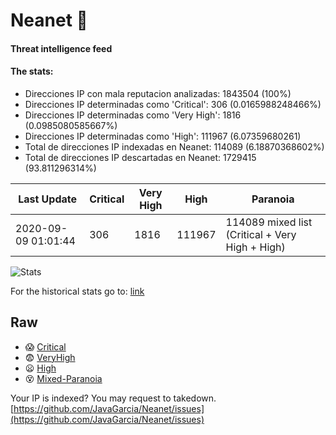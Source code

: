 # Neanet :hocho:
#### Threat intelligence feed
#### The stats:

- Direcciones IP con mala reputacion analizadas: 1843504 (100%)
- Direcciones IP determinadas como 'Critical':  306 (0.0165988248466%)
- Direcciones IP determinadas como 'Very High':  1816 (0.0985080585667%)
- Direcciones IP determinadas como 'High':  111967 (6.07359680261)
- Total de direcciones IP indexadas en Neanet:  114089 (6.18870368602%)
- Total de direcciones IP descartadas en Neanet:  1729415 (93.811296314%)

| Last Update | Critical | Very High | High | Paranoia |
| --- | --- | --- | --- | --- |
| 2020-09-09 01:01:44 | 306 | 1816 | 111967 | 114089 mixed list (Critical + Very High + High)|

![Stats](https://docs.google.com/spreadsheets/d/e/2PACX-1vSnaNMIXVabIpDJjufMlzH7poXnshF3mgd8Is1g9ytUEzVsP5my4Trn8f-xkoLLQ38xpL3HtmUexLo6/pubchart?oid=501124687&format=image)

For the historical stats go to: [link](/stats.csv)
## Raw
- :scream: [Critical](https://raw.githubusercontent.com/JavaGarcia/Neanet/master/blacklists/neanet_critical.txt)
- :fearful: [VeryHigh](https://raw.githubusercontent.com/JavaGarcia/Neanet/master/blacklists/neanet_veryHigh.txtt)
- :frowning: [High](https://raw.githubusercontent.com/JavaGarcia/Neanet/master/blacklists/neanet_high.txt)
- :dizzy_face: [Mixed-Paranoia](https://raw.githubusercontent.com/JavaGarcia/Neanet/master/blacklists/neanet_all.txt)


Your IP is indexed? You may request to takedown. [https://github.com/JavaGarcia/Neanet/issues](https://github.com/JavaGarcia/Neanet/issues)










































































































































































































































































































































































































































































































































































































































































